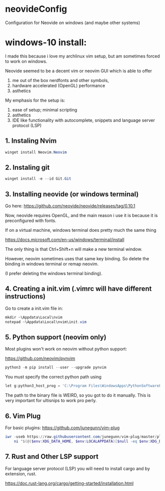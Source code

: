 # neovideConfig
Configuration for Neovide on windows (and maybe other systems)

# windows-10 install:

I made this because i love my archlinux vim setup, but am sometimes forced
to work on windows. 

Neovide seemed to be a decent vim or neovim GUI which is able to 
offer 

1. me out of the box nerdfonts and other symbols, 
2. hardware accelerated (OpenGL) performance 
3. asthetics

My emphasis for the setup is:

1. ease of setup; minimal scripting
2. asthetics
3. IDE like functionality with autocomplete, snippets and language server 
protocol (LSP)

## 1. Instaling Nvim

```powershell
winget install Neovim.Neovim
```

## 2. Instaling git

```powershell
winget install -e --id Git.Git
```


## 3. Installing neovide (or windows terminal)

Go here:
https://github.com/neovide/neovide/releases/tag/0.10.1

Now, neovide requires OpenGL, and the main reason i use
it is because it is preconfigured with fonts.

If on a virtual machine, windows terminal does
pretty much the same thing

https://docs.microsoft.com/en-us/windows/terminal/install

The only thing is that Ctrl+Shift+n will make a new terminal
window.

However, neovim sometimes uses that same key binding. So
delete the binding in windows terminal or remap neovim.

(I prefer deleting the windows terminal binding).


## 4. Creating a init.vim (.vimrc will have different instructions)

Go to create a init.vim file in:

```powershell
mkdir ~\Appdata\Local\nvim
notepad ~\Appdata\Local\nvim\init.vim
```


## 5. Python support (neovim only)

Most plugins won't work on neovim without python support:

https://github.com/neovim/pynvim

```powershell
python3 -m pip install --user --upgrade pynvim
```

You must specify the correct python 
path using

```powershell
let g:python3_host_prog = 'C:\Program Files\WindowsApps\PythonSoftwareFoundation.Python.3.7_3.7.2544.0_x64__qbz5n2kfra8p0\python.exe' 
```

The path to the binary file is WEIRD, so you got to do it
manually. This is very important for ultisnips 
to work pro perly.
## 6. Vim Plug

For basic plugins:
https://github.com/junegunn/vim-plug

```powershell
iwr -useb https://raw.githubusercontent.com/junegunn/vim-plug/master/plug.vim |`
    ni "$(@($env:XDG_DATA_HOME, $env:LOCALAPPDATA)[$null -eq $env:XDG_DATA_HOME])/nvim-data/site/autoload/plug.vim" -Force

```

## 7. Rust and Other LSP support

For language server protocol (LSP) you will need to install
cargo and by extension, rust.

https://doc.rust-lang.org/cargo/getting-started/installation.html






